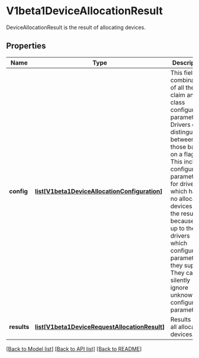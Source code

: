 # V1beta1DeviceAllocationResult

DeviceAllocationResult is the result of allocating devices.
## Properties
Name | Type | Description | Notes
------------ | ------------- | ------------- | -------------
**config** | [**list[V1beta1DeviceAllocationConfiguration]**](V1beta1DeviceAllocationConfiguration.md) | This field is a combination of all the claim and class configuration parameters. Drivers can distinguish between those based on a flag.  This includes configuration parameters for drivers which have no allocated devices in the result because it is up to the drivers which configuration parameters they support. They can silently ignore unknown configuration parameters. | [optional] 
**results** | [**list[V1beta1DeviceRequestAllocationResult]**](V1beta1DeviceRequestAllocationResult.md) | Results lists all allocated devices. | [optional] 

[[Back to Model list]](../README.md#documentation-for-models) [[Back to API list]](../README.md#documentation-for-api-endpoints) [[Back to README]](../README.md)


